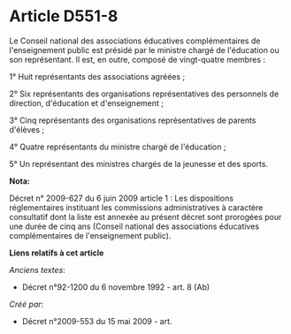 # Article D551-8

Le Conseil national des associations éducatives complémentaires de l'enseignement public est présidé par le ministre chargé
de l'éducation ou son représentant. Il est, en outre, composé de vingt-quatre membres :

1° Huit représentants des associations agréées ;

2° Six représentants des organisations représentatives des personnels de direction, d'éducation et d'enseignement ;

3° Cinq représentants des organisations représentatives de parents d'élèves ;

4° Quatre représentants du ministre chargé de l'éducation ;

5° Un représentant des ministres chargés de la jeunesse et des sports.

**Nota:**

Décret n° 2009-627 du 6 juin 2009 article 1 : Les dispositions réglementaires instituant les commissions administratives à
caractère consultatif dont la liste est annexée au présent décret sont prorogées pour une durée de cinq ans (Conseil national
des associations éducatives complémentaires de l'enseignement public).

**Liens relatifs à cet article**

_Anciens textes_:

  - Décret n°92-1200 du 6 novembre 1992 - art. 8 (Ab)

_Créé par_:

  - Décret n°2009-553 du 15 mai 2009 - art.
